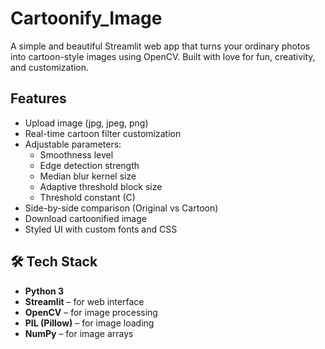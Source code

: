 # Cartoonify_Image
A simple and beautiful Streamlit web app that turns your ordinary photos into cartoon-style images using OpenCV. Built with love for fun, creativity, and customization.


## Features
- Upload image (jpg, jpeg, png)
- Real-time cartoon filter customization
- Adjustable parameters:
  - Smoothness level
  - Edge detection strength
  - Median blur kernel size
  - Adaptive threshold block size
  - Threshold constant (C)
- Side-by-side comparison (Original vs Cartoon)
- Download cartoonified image
- Styled UI with custom fonts and CSS



## 🛠️ Tech Stack

- **Python 3**
- **Streamlit** – for web interface
- **OpenCV** – for image processing
- **PIL (Pillow)** – for image loading
- **NumPy** – for image arrays



